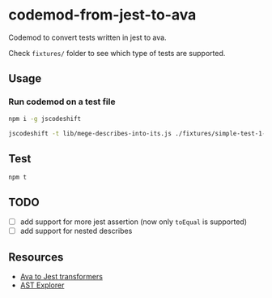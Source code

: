 # codemod-from-jest-to-ava

Codemod to convert tests written in jest to ava.

Check `fixtures/` folder to see which type of tests are supported.

## Usage

### Run codemod on a test file

```bash
npm i -g jscodeshift

jscodeshift -t lib/mege-describes-into-its.js ./fixtures/simple-test-1-input.js -d -p
```


## Test

`npm t`

## TODO

- [ ] add support for more jest assertion (now only `toEqual` is supported)
- [ ] add support for nested describes

## Resources

- [Ava to Jest transformers](https://github.com/skovhus/jest-codemods/blob/master/src/transformers/ava.js)
- [AST Explorer](https://astexplorer.net/)

